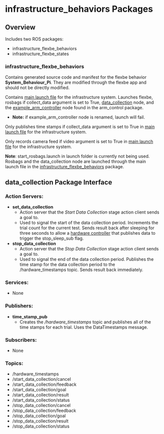 # infrastructure_behaviors Packages

## Overview
Includes two ROS packages:
- infrastructure_flexbe_behaviors
- infrastructure_flexbe_states

### infrastructure_flexbe_behaviors
Contains generated source code and manifest for the flexbe behavior __System_Behaviour_Pi__. They are modified through the flexbe app and should not be directly modified.

Contains [main launch file](https://github.com/OSUrobotics/infrastructure-packages/blob/new_file_structure/infrastructure_behaviors/infrastructure_flexbe_behaviors/launch/start_test.launch) for the infrastructure system. Launches flexbe, rosbags if collect_data argument is set to True, [data_collection](https://github.com/OSUrobotics/infrastructure-packages/blob/new_file_structure/data_collection/src/data_collection.py) node, and the [example_arm_controller](https://github.com/OSUrobotics/infrastructure-arms/blob/main/arm_control/src/example_arm_controller.py) node found in the arm_control package.
- __Note:__ if example_arm_controller node is renamed, launch will fail.

Only publishes time stamps if collect_data argument is set to True in [main launch file](https://github.com/OSUrobotics/infrastructure-packages/blob/new_file_structure/infrastructure_behaviors/infrastructure_flexbe_behaviors/launch/start_test.launch) for the infrastructure system.

Only records camera feed if video argument is set to True in [main launch file](https://github.com/OSUrobotics/infrastructure-packages/blob/new_file_structure/infrastructure_behaviors/infrastructure_flexbe_behaviors/launch/start_test.launch) for the infrastructure system.

__Note__: start_rosbags.launch in launch folder is currently not being used. Rosbags and the data_collection node are launched through the main launch file in the [infrastructure_flexbe_behaviors](https://github.com/OSUrobotics/infrastructure-packages/tree/new_file_structure/infrastructure_behaviors) package.

## data_collection Package Interface

### Action Servers:
- __set_data_collection__
  - Action server that the _Start Data Collection_ stage action client sends a goal to.
  - Used to signal the start of the data collection period. Increments the trial count for the current test. Sends result back after sleeping for three seconds to allow a [hardware controller](https://github.com/OSUrobotics/infrastructure-raspi/tree/main) that publishes data to trigger the stop_sleep_sub flag.
- __stop_data_collection__
  - Action server that the _Stop Data Collection_ stage action client sends a goal to.
  - Used to signal the end of the data collection period. Publishes the time stamp for the data collection period to the /hardware_timestamps topic. Sends result back immediately.
### Services:
- None
### Publishers:
- __time_stamp_pub__
  - Creates the _/hardware_timestamps_ topic and publishes all of the time stamps for each trial. Uses the DataTimestamps message.
### Subscribers:
- None
### Topics:
- /hardware_timestamps
- /start_data_collection/cancel
- /start_data_collection/feedback
- /start_data_collection/goal
- /start_data_collection/result
- /start_data_collection/status
- /stop_data_collection/cancel
- /stop_data_collection/feedback
- /stop_data_collection/goal
- /stop_data_collection/result
- /stop_data_collection/status

